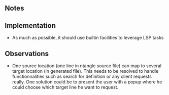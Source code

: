 Notes
-----

Implementation
--------------

* As much as possible, it should use builtin facilities to leverage LSP tasks

Observations
------------

* One source location (one line in ntangle source file) can map to several target location (in generated file). This needs to be resolved to handle functionnalities such as search for definition or any client requests really. One solution could be to present the user with a popup where he could choose which target line he want to request.
